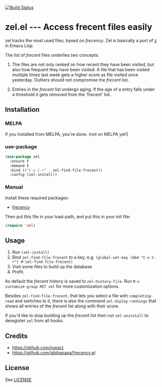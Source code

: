 [![Build Status](https://travis-ci.org/rudolfochrist/zel.svg?branch=master)](https://travis-ci.org/rudolfochrist/zel)
# zel.el --- Access frecent files easily

zel tracks the most used files, based on _frecency_.  Zel is basically
a port of [z](https://github.com/rupa/z) in Emacs Lisp.

The list of _frecent_ files underlies two concepts:

1. The files are not only ranked on how recent they have been visited,
   but also how frequent they have been visited.  A file that has been
   visited multiple times last week gets a higher score as file
   visited once yesterday.  Outliers should not compromise the
   _frecent_ list.

2. Entries in the _frecent_ list undergo aging.  If the age of a entry
   falls under a threshold it gets removed from the 'frecent' list.

## Installation

### MELPA

If you installed from MELPA, you're done. (not on MELPA yet!)

###  use-package

```lisp
(use-package zel
  :ensure t
  :demand t
  :bind (("C-x C-r" . zel-find-file-frecent))
  :config (zel-install))
```

### Manual

Install these required packages:

- [frecency](https://github.com/alphapapa/frecency.el)

Then put this file in your load-path, and put this in your init
file:

```lisp
(require 'zel)
```

## Usage

1. Run `(zel-install)`
2. Bind `zel-find-file-frecent` to a key,
   e.g. `(global-set-key (kbd "C-x C-r") #'zel-find-file-frecent)`
3. Visit some files to build up the database
4. Profit.

As default the _frecent_ history is saved to `zel-history-file`.
Run `M-x customize-group RET zel` for more customization options.

Besides `zel-find-file-frecent`, that lets you select a file with
`completing-read` and switches to it, there is also the command
`zel-diplay-rankings` that shows all entries of the _frecent_ list
along with their score.

If you'd like to stop building up the _frecent_ list then run
`zel-uninstall` to deregister `zel` from all hooks.

## Credits

- https://github.com/rupa/z
- https://github.com/alphapapa/frecency.el

## License

See [LICENSE](LICENSE)
